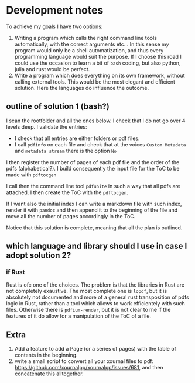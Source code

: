 # Development notes

To achieve my goals I have two options:

1. Writing a program which calls the right command line tools automatically, with the correct arguments etc... In this sense my program would only be a shell automatization, and thus every programming language would suit the purpose. If I choose this road I could use the occasion to learn a bit of `bash` coding, but also python, julia and rust would be perfect.
2. Write a program which does everything on its own framework, without calling external tools. This would be the most elegant and efficient solution. Here the languages do influence the outcome.

## outline of solution 1 (bash?)

I scan the rootfolder and all the ones below. I check that I do not go over 4 levels deep. I validate the entries:
- I check that all entries are either folders or pdf files.
- I call `pdfinfo` on each file and check that at the voices `Custom Metadata` and `metadata stream` there is the option `No`

I then register the number of pages of each pdf file and the order of the pdfs (alphabetical?). I build consequently the input file for the ToC to be made with `pdftocgen`

I call then the command line tool `pdfunite` in such a way that all pdfs are attached. I then create the ToC with the `pdftocgen`.

If I want also the initial index I can write a markdown file with such index, render it with `pandoc` and then append it to the beginning of the file and move all the number of pages accordingly in the ToC.

Notice that this solution is complete, meaning that all the plan is outlined.

## which language and library should I use in case I adopt solution 2?

### if Rust

Rust is ofc one of the choices. The problem is that the libraries in Rust are not completely exaustive. The most complete one is `lopdf`, but it is absolutely not documented and more of a general rust transposition of pdfs logic in Rust, rather than a tool which allows to work efficientely with such files. Otherwise there is `pdfium-render`, but it is not clear to me if the features of it do allow for a manipulation of the ToC of a file.

## Extra

1. Add a feature to add a Page (or a series of pages) with the table of contents in the beginning.
2. write a small script to convert all your xournal files to pdf: https://github.com/xournalpp/xournalpp/issues/681, and then concatenate this alltogether.
